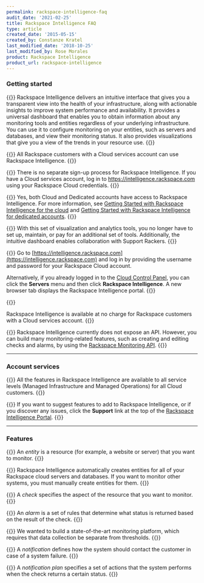 ```yaml
---
permalink: rackspace-intelligence-faq
audit_date: '2021-02-25'
title: Rackspace Intelligence FAQ
type: article
created_date: '2015-05-15'
created_by: Constanze Kratel
last_modified_date: '2018-10-25'
last_modified_by: Rose Morales
product: Rackspace Intelligence
product_url: rackspace-intelligence
---
```


### Getting started

{{<accordion title="What is Rackspace Intelligence?" col="in" href="accordion1">}}
Rackspace Intelligence delivers an intuitive interface that gives you a
transparent view into the health of your infrastructure, along with
actionable insights to improve system performance and availability. It
provides a universal dashboard that enables you to obtain information
about any monitoring tools and entities regardless of your underlying
infrastructure. You can use it to configure monitoring on your entities,
such as servers and databases, and view their monitoring status. It also
provides visualizations that give you a view of the trends in your
resource use.
{{</accordion>}}

{{<accordion title="Who can use Rackspace Intelligence?" col="in" href="accordion12">}}
All Rackspace customers with a Cloud services account can use Rackspace
Intelligence.
{{</accordion>}}

{{<accordion title="How do I sign up for Rackspace Intelligence?" col="in" href="accordion3">}}
There is no separate sign-up process for Rackspace Intelligence. If you
have a Cloud services account, log in to
<https://intelligence.rackspace.com> using your Rackspace Cloud
credentials.
{{</accordion>}}

{{<accordion title="Can I use Rackspace Intelligence for both Cloud and Dedicated accounts?" col="in" href="accordion4">}}
Yes, both Cloud and Dedicated accounts have access to Rackspace Intelligence. For more information, see [Getting Started with Rackspace Intelligence for the cloud](/support/how-to/getting-started-with-rackspace-intelligence-for-the-cloud) and [Getting Started with Rackspace Intelligence for dedicated accounts](/support/how-to/getting-started-with-rackspace-intelligence-for-dedicated-accounts).
{{</accordion>}}

{{<accordion title="What are the benefits of using Rackspace Intelligence?" col="in" href="accordion5">}}
With this set of visualization and analytics tools, you no longer have
to set up, maintain, or pay for an additional set of tools.
Additionally, the intuitive dashboard enables collaboration with Support
Rackers.
{{</accordion>}}

{{<accordion title="How do I access Rackspace Intelligence?" col="in" href="accordion6">}}
Go to
[https://intelligence.rackspace.com](https://intelligence.rackspace.com)
and log in by providing the username and password for your Rackspace
Cloud account.

Alternatively, if you already logged in to the [Cloud Control
Panel](https://login.rackspace.com), you can click the **Servers**
menu and then click **Rackspace Intelligence**. A new browser tab
displays the Rackspace Intelligence portal.
{{</accordion>}}

{{<accordion title="How much does Rackspace Intelligence cost?" col="in" href="accordion7">}}

Rackspace Intelligence is available at no charge for Rackspace customers
with a Cloud services account.
{{</accordion>}}

{{<accordion title="Is there an API for Rackspace Intelligence?" col="in" href="accordion8">}}
Rackspace Intelligence currently does not expose an API. However, you can build many
monitoring-related features, such as creating and editing checks
and alarms, by using the
[Rackspace Monitoring API](https://docs.rackspace.com/docs/rackspace-monitoring/v1/).
{{</accordion>}}

------------------------------------------------------------------------

### Account services

{{<accordion title="Are any features of Rackspace Intelligence limited to specific service levels?" col="in" href="accordion9">}}
All the features in Rackspace Intelligence are available to all service
levels (Managed Infrastructure and Managed Operations) for all Cloud
customers.
{{</accordion>}}

{{<accordion title="How can I provide feedback about Rackspace Intelligence?" col="in" href="accordion10">}}
If you want to suggest features to add to Rackspace Intelligence, or if
you discover any issues, click the **Support** link at the top of the
[Rackspace Intelligence Portal](https://intelligence.rackspace.com/).
{{</accordion>}}

------------------------------------------------------------------------

### Features

{{<accordion title="What is an entity?" col="in" href="accordion11">}}
An *entity* is a resource (for example, a website or server) that you
want to monitor.
{{</accordion>}}

{{<accordion title="Do I need to create entities manually to monitor them?" col="in" href="accordion12">}}
Rackspace Intelligence automatically creates entities for all of your
Rackspace cloud servers and databases. If you want to monitor other
systems, you must manually create entities for them.
{{</accordion>}}

{{<accordion title="What is a check?" col="in" href="accordion13">}}
A *check* specifies the aspect of the resource that you want to monitor.
{{</accordion>}}

{{<accordion title="What is an alarm?" col="in" href="accordion14">}}
An *alarm* is a set of rules that determine what status is returned
based on the result of the check.
{{</accordion>}}

{{<accordion title="Why are the concepts of checks and alarms separate?" col="in" href="accordion15">}}
We wanted to build a state-of-the-art monitoring platform, which
requires that data collection be separate from thresholds.
{{</accordion>}}

{{<accordion title="What is a notification?" col="in" href="accordion16">}}
A *notification* defines how the system should contact the customer in
case of a system failure.
{{</accordion>}}

{{<accordion title="What is a notification plan?" col="in" href="accordion1">}}
A *notification plan* specifies a set of actions that the system performs when
the check returns a certain status.
{{</accordion>}}
